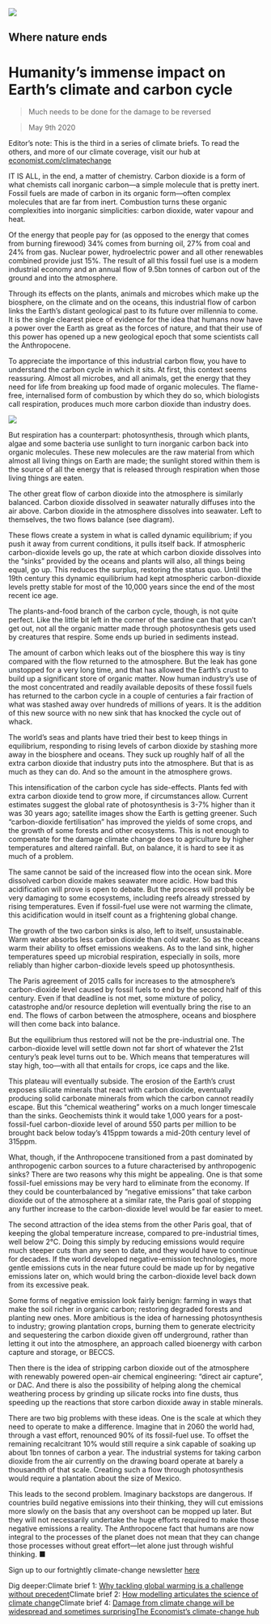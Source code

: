 ![](./images/20200509_SBD001_1.jpg)

## Where nature ends

# Humanity’s immense impact on Earth’s climate and carbon cycle

> Much needs to be done for the damage to be reversed

> May 9th 2020

Editor’s note: This is the third in a series of climate briefs. To read the others, and more of our climate coverage, visit our hub at [economist.com/climatechange](https://www.economist.com//news/2020/04/24/the-economists-coverage-of-climate-change)

IT IS ALL, in the end, a matter of chemistry. Carbon dioxide is a form of what chemists call inorganic carbon—a simple molecule that is pretty inert. Fossil fuels are made of carbon in its organic form—often complex molecules that are far from inert. Combustion turns these organic complexities into inorganic simplicities: carbon dioxide, water vapour and heat.

Of the energy that people pay for (as opposed to the energy that comes from burning firewood) 34% comes from burning oil, 27% from coal and 24% from gas. Nuclear power, hydroelectric power and all other renewables combined provide just 15%. The result of all this fossil fuel use is a modern industrial economy and an annual flow of 9.5bn tonnes of carbon out of the ground and into the atmosphere.

Through its effects on the plants, animals and microbes which make up the biosphere, on the climate and on the oceans, this industrial flow of carbon links the Earth’s distant geological past to its future over millennia to come. It is the single clearest piece of evidence for the idea that humans now have a power over the Earth as great as the forces of nature, and that their use of this power has opened up a new geological epoch that some scientists call the Anthropocene.

To appreciate the importance of this industrial carbon flow, you have to understand the carbon cycle in which it sits. At first, this context seems reassuring. Almost all microbes, and all animals, get the energy that they need for life from breaking up food made of organic molecules. The flame-free, internalised form of combustion by which they do so, which biologists call respiration, produces much more carbon dioxide than industry does.

![](./images/20200509_SBC003.png)

But respiration has a counterpart: photosynthesis, through which plants, algae and some bacteria use sunlight to turn inorganic carbon back into organic molecules. These new molecules are the raw material from which almost all living things on Earth are made; the sunlight stored within them is the source of all the energy that is released through respiration when those living things are eaten.

The other great flow of carbon dioxide into the atmosphere is similarly balanced. Carbon dioxide dissolved in seawater naturally diffuses into the air above. Carbon dioxide in the atmosphere dissolves into seawater. Left to themselves, the two flows balance (see diagram).

These flows create a system in what is called dynamic equilibrium; if you push it away from current conditions, it pulls itself back. If atmospheric carbon-dioxide levels go up, the rate at which carbon dioxide dissolves into the “sinks” provided by the oceans and plants will also, all things being equal, go up. This reduces the surplus, restoring the status quo. Until the 19th century this dynamic equilibrium had kept atmospheric carbon-dioxide levels pretty stable for most of the 10,000 years since the end of the most recent ice age.

The plants-and-food branch of the carbon cycle, though, is not quite perfect. Like the little bit left in the corner of the sardine can that you can’t get out, not all the organic matter made through photosynthesis gets used by creatures that respire. Some ends up buried in sediments instead.

The amount of carbon which leaks out of the biosphere this way is tiny compared with the flow returned to the atmosphere. But the leak has gone unstopped for a very long time, and that has allowed the Earth’s crust to build up a significant store of organic matter. Now human industry’s use of the most concentrated and readily available deposits of these fossil fuels has returned to the carbon cycle in a couple of centuries a fair fraction of what was stashed away over hundreds of millions of years. It is the addition of this new source with no new sink that has knocked the cycle out of whack.

The world’s seas and plants have tried their best to keep things in equilibrium, responding to rising levels of carbon dioxide by stashing more away in the biosphere and oceans. They suck up roughly half of all the extra carbon dioxide that industry puts into the atmosphere. But that is as much as they can do. And so the amount in the atmosphere grows.

This intensification of the carbon cycle has side-effects. Plants fed with extra carbon dioxide tend to grow more, if circumstances allow. Current estimates suggest the global rate of photosynthesis is 3-7% higher than it was 30 years ago; satellite images show the Earth is getting greener. Such “carbon-dioxide fertilisation” has improved the yields of some crops, and the growth of some forests and other ecosystems. This is not enough to compensate for the damage climate change does to agriculture by higher temperatures and altered rainfall. But, on balance, it is hard to see it as much of a problem.

The same cannot be said of the increased flow into the ocean sink. More dissolved carbon dioxide makes seawater more acidic. How bad this acidification will prove is open to debate. But the process will probably be very damaging to some ecosystems, including reefs already stressed by rising temperatures. Even if fossil-fuel use were not warming the climate, this acidification would in itself count as a frightening global change.

The growth of the two carbon sinks is also, left to itself, unsustainable. Warm water absorbs less carbon dioxide than cold water. So as the oceans warm their ability to offset emissions weakens. As to the land sink, higher temperatures speed up microbial respiration, especially in soils, more reliably than higher carbon-dioxide levels speed up photosynthesis.

The Paris agreement of 2015 calls for increases to the atmosphere’s carbon-dioxide level caused by fossil fuels to end by the second half of this century. Even if that deadline is not met, some mixture of policy, catastrophe and/or resource depletion will eventually bring the rise to an end. The flows of carbon between the atmosphere, oceans and biosphere will then come back into balance.

But the equilibrium thus restored will not be the pre-industrial one. The carbon-dioxide level will settle down not far short of whatever the 21st century’s peak level turns out to be. Which means that temperatures will stay high, too—with all that entails for crops, ice caps and the like.

This plateau will eventually subside. The erosion of the Earth’s crust exposes silicate minerals that react with carbon dioxide, eventually producing solid carbonate minerals from which the carbon cannot readily escape. But this “chemical weathering” works on a much longer timescale than the sinks. Geochemists think it would take 1,000 years for a post-fossil-fuel carbon-dioxide level of around 550 parts per million to be brought back below today’s 415ppm towards a mid-20th century level of 315ppm.

What, though, if the Anthropocene transitioned from a past dominated by anthropogenic carbon sources to a future characterised by anthropogenic sinks? There are two reasons why this might be appealing. One is that some fossil-fuel emissions may be very hard to eliminate from the economy. If they could be counterbalanced by “negative emissions” that take carbon dioxide out of the atmosphere at a similar rate, the Paris goal of stopping any further increase to the carbon-dioxide level would be far easier to meet.

The second attraction of the idea stems from the other Paris goal, that of keeping the global temperature increase, compared to pre-industrial times, well below 2°C. Doing this simply by reducing emissions would require much steeper cuts than any seen to date, and they would have to continue for decades. If the world developed negative-emission technologies, more gentle emissions cuts in the near future could be made up for by negative emissions later on, which would bring the carbon-dioxide level back down from its excessive peak.

Some forms of negative emission look fairly benign: farming in ways that make the soil richer in organic carbon; restoring degraded forests and planting new ones. More ambitious is the idea of harnessing photosynthesis to industry; growing plantation crops, burning them to generate electricity and sequestering the carbon dioxide given off underground, rather than letting it out into the atmosphere, an approach called bioenergy with carbon capture and storage, or BECCS.

Then there is the idea of stripping carbon dioxide out of the atmosphere with renewably powered open-air chemical engineering: “direct air capture”, or DAC. And there is also the possibility of helping along the chemical weathering process by grinding up silicate rocks into fine dusts, thus speeding up the reactions that store carbon dioxide away in stable minerals.

There are two big problems with these ideas. One is the scale at which they need to operate to make a difference. Imagine that in 2060 the world had, through a vast effort, renounced 90% of its fossil-fuel use. To offset the remaining recalcitrant 10% would still require a sink capable of soaking up about 1bn tonnes of carbon a year. The industrial systems for taking carbon dioxide from the air currently on the drawing board operate at barely a thousandth of that scale. Creating such a flow through photosynthesis would require a plantation about the size of Mexico.

This leads to the second problem. Imaginary backstops are dangerous. If countries build negative emissions into their thinking, they will cut emissions more slowly on the basis that any overshoot can be mopped up later. But they will not necessarily undertake the huge efforts required to make those negative emissions a reality. The Anthropocene fact that humans are now integral to the processes of the planet does not mean that they can change those processes without great effort—let alone just through wishful thinking. ■

Sign up to our fortnightly climate-change newsletter [here](https://www.economist.com//theclimateissue/)

Dig deeper:Climate brief 1: [Why tackling global warming is a challenge without precedent](https://www.economist.com//schools-brief/2020/04/23/why-tackling-global-warming-is-a-challenge-without-precedent)Climate brief 2: [How modelling articulates the science of climate change](https://www.economist.com//schools-brief/2020/05/02/how-modelling-articulates-the-science-of-climate-change)Climate brief 4: [Damage from climate change will be widespread and sometimes surprising](https://www.economist.com//schools-brief/2020/05/16/damage-from-climate-change-will-be-widespread-and-sometimes-surprising)[The Economist’s climate-change hub](https://www.economist.com//climatechange)